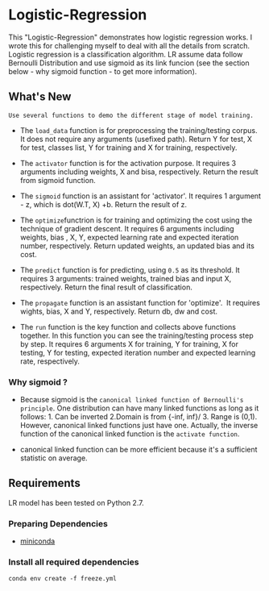 # Logistic-Regression 

This "Logistic-Regression" demonstrates how logistic regression works. I wrote this for challenging myself to deal with all the details from scratch.
Logistic regression is a classification algorithm. LR assume data follow Bernoulli Distribution and use sigmoid as its link funcion (see the section below - why sigmoid function - to get more information).


## What's New
```Use several functions to demo the different stage of model training. ```

* The `load_data` function is for preprocessing the training/testing corpus. It does not require any arguments (usefixed path). Return Y for test, X for test, classes list, Y for training and X for training, respectively.

* The `activator` function is for the activation purpose. It requires 3 arguments including weights, X and bisa, respectively. Return the result from sigmoid function.

* The `sigmoid` function is an assistant for 'activator'. It requires 1 argument - z, which is dot(W.T, X) +b. Return the result of z. 

* The `optimize`functrion is for training and optimizing the cost using the technique of gradient descent. It requires 6 arguments including weights, bias , X, Y, expected learning rate and expected iteration number, respectively. Return updated weights, an updated bias and its cost.

* The `predict` function is for predicting, using `0.5` as its threshold. It requires 3 arguments: trained weights, trained bias and input X, respectively. Return the final result of classification. 

* The `propagate` function is an assistant function for 'optimize'.  It requires wights, bias, X and Y, respectively. Return db, dw and cost. 

* The `run` function is the key function and collects above functions together. In this function you can see the training/testing process step by step. It requires 6 arguments X for training, Y for training, X for testing, Y for testing, expected iteration number and expected learning rate, respectively. 

### Why sigmoid ?

* Because sigmoid is the `canonical linked function of Bernoulli's principle`. One distribution can have many linked functions as long as it follows: 1. Can be inverted 2.Domain is from {-inf, inf}/ 3. Range is (0,1). However, canonical linked functions just have one. Actually, the inverse function of the canonical linked function is the `activate function`. 

* canonical linked function can be more efficient because it's a sufficient statistic on average.

## Requirements
LR model has been tested on Python 2.7.

### Preparing Dependencies
* [miniconda](https://docs.conda.io/en/latest/miniconda.html)

### Install all required dependencies
```conda env create -f freeze.yml```
